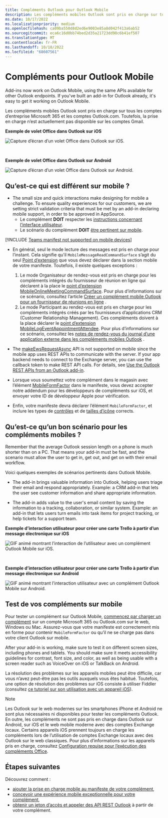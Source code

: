 ```yaml
---
title: Compléments Outlook pour Outlook Mobile
description: Les compléments mobiles Outlook sont pris en charge sur tous les comptes d’entreprise Microsoft 365 et les comptes Outlook.com.
ms.date: 10/17/2022
ms.localizationpriority: medium
ms.openlocfilehash: ca09ba550d8d2ed6e9003e85a8d042f413a6ab52
ms.sourcegitcommit: eca6c16d0bb74bed2d35a21723dd98c6b41ef507
ms.translationtype: MT
ms.contentlocale: fr-FR
ms.lasthandoff: 10/18/2022
ms.locfileid: "68607561"
---
```

# <a name="add-ins-for-outlook-mobile"></a>Compléments pour Outlook Mobile

Add-ins now work on Outlook Mobile, using the same APIs available for other Outlook endpoints. If you've built an add-in for Outlook already, it's easy to get it working on Outlook Mobile.

Les compléments mobiles Outlook sont pris en charge sur tous les comptes d’entreprise Microsoft 365 et les comptes Outlook.com. Toutefois, la prise en charge n’est actuellement pas disponible sur les comptes Gmail.

**Exemple de volet Office dans Outlook sur iOS**

![Capture d’écran d’un volet Office dans Outlook sur iOS.](../images/outlook-mobile-addin-taskpane.png)

<br/>

**Exemple de volet Office dans Outlook sur Android**

![Capture d’écran d’un volet Office dans Outlook sur Android.](../images/outlook-mobile-addin-taskpane-android.png)

## <a name="whats-different-on-mobile"></a>Qu’est-ce qui est différent sur mobile ?

- The small size and quick interactions make designing for mobile a challenge. To ensure quality experiences for our customers, we are setting strict validation criteria that must be met by an add-in declaring mobile support, in order to be approved in AppSource.
  - Le complément **DOIT** respecter les [instructions concernant l’interface utilisateur](outlook-addin-design.md).
  - Le scénario du complément **DOIT** [être pertinent sur mobile](#what-makes-a-good-scenario-for-mobile-add-ins).

[!INCLUDE [Teams manifest not supported on mobile devices](../includes/no-mobile-with-json-note.md)]

- En général, seul le mode lecture des messages est pris en charge pour l’instant. Cela signifie qu’il `MobileMessageReadCommandSurface` s’agit du seul [Point d’extension](/javascript/api/manifest/extensionpoint#mobilemessagereadcommandsurface) que vous devez déclarer dans la section mobile de votre manifeste. Toutefois, il existe quelques exceptions :
  1. Le mode Organisateur de rendez-vous est pris en charge pour les compléments intégrés du fournisseur de réunion en ligne qui déclarent à la place le [point d’extension MobileOnlineMeetingCommandSurface](/javascript/api/manifest/extensionpoint#mobileonlinemeetingcommandsurface). Pour plus d’informations sur ce scénario, consultez l’article [Créer un complément mobile Outlook pour un fournisseur de réunions en ligne](online-meeting.md) .
  1. Le mode Participant au rendez-vous est pris en charge pour les compléments intégrés créés par les fournisseurs d’applications CRM (Customer Relationship Management). Ces compléments doivent à la place déclarer le [point d’extension MobileLogEventAppointmentAttendee](/javascript/api/manifest/extensionpoint#mobilelogeventappointmentattendee). Pour plus d’informations sur ce scénario, consultez les [notes de rendez-vous du journal d’une application externe dans les compléments mobiles Outlook](mobile-log-appointments.md) .

- The [makeEwsRequestAsync](/javascript/api/requirement-sets/outlook/preview-requirement-set/office.context.mailbox#methods) API is not supported on mobile since the mobile app uses REST APIs to communicate with the server. If your app backend needs to connect to the Exchange server, you can use the callback token to make REST API calls. For details, see [Use the Outlook REST APIs from an Outlook add-in](use-rest-api.md).

- Lorsque vous soumettez votre complément dans le magasin avec l’élément [MobileFormFactor](/javascript/api/manifest/mobileformfactor) dans le manifeste, vous devez accepter notre addendum pour les développeurs de compléments sur iOS, et envoyer votre ID de développeur Apple pour vérification.

- Enfin, votre manifeste devra déclarer l’élément `MobileFormFactor`, et inclure les types de [contrôles](/javascript/api/manifest/control) et de [tailles d’icône](/javascript/api/manifest/icon) corrects.

## <a name="what-makes-a-good-scenario-for-mobile-add-ins"></a>Qu’est-ce qu’un bon scénario pour les compléments mobiles ?

Remember that the average Outlook session length on a phone is much shorter than on a PC. That means your add-in must be fast, and the scenario must allow the user to get in, get out, and get on with their email workflow.

Voici quelques exemples de scénarios pertinents dans Outlook Mobile.

- The add-in brings valuable information into Outlook, helping users triage their email and respond appropriately. Example: a CRM add-in that lets the user see customer information and share appropriate information.

- The add-in adds value to the user's email content by saving the information to a tracking, collaboration, or similar system. Example: an add-in that lets users turn emails into task items for project tracking, or help tickets for a support team.

**Exemple d’interaction utilisateur pour créer une carte Trello à partir d’un message électronique sur iOS**

![GIF animé montrant l’interaction de l’utilisateur avec un complément Outlook Mobile sur iOS.](../images/outlook-mobile-addin-interaction.gif)

<br/>

**Exemple d’interaction utilisateur pour créer une carte Trello à partir d’un message électronique sur Android**

![GIF animé montrant l’interaction utilisateur avec un complément Outlook Mobile sur Android.](../images/outlook-mobile-addin-interaction-android.gif)

## <a name="testing-your-add-ins-on-mobile"></a>Test de vos compléments sur mobile

Pour tester un complément sur Outlook Mobile, [commencez par charger un complément](sideload-outlook-add-ins-for-testing.md) sur un compte Microsoft 365 ou Outlook.com sur le web, Windows ou Mac. Assurez-vous que votre manifeste est correctement mis en forme pour contenir `MobileFormFactor` ou qu’il ne se charge pas dans votre client Outlook sur mobile.

After your add-in is working, make sure to test it on different screen sizes, including phones and tablets. You should make sure it meets accessibility guidelines for contrast, font size, and color, as well as being usable with a screen reader such as VoiceOver on iOS or TalkBack on Android.

La résolution des problèmes sur les appareils mobiles peut être difficile, car vous n’avez peut-être pas les outils auxquels vous êtes habitué. Toutefois, une option de résolution des problèmes sur iOS consiste à utiliser Fiddler (consultez [ce tutoriel sur son utilisation avec un appareil iOS](https://www.telerik.com/blogs/using-fiddler-with-apple-ios-devices)).

> [!NOTE]
> Les Outlook sur le web modernes sur les smartphones iPhone et Android ne sont plus nécessaires ni disponibles pour tester les compléments Outlook. En outre, les compléments ne sont pas pris en charge dans Outlook sur Android, sur iOS et le web mobile moderne avec des comptes Exchange locaux. Certains appareils iOS prennent toujours en charge les compléments lors de l’utilisation de comptes Exchange locaux avec des Outlook sur le web classiques. Pour plus d’informations sur les appareils pris en charge, consultez [Configuration requise pour l’exécution des compléments Office](../concepts/requirements-for-running-office-add-ins.md#client-requirements-non-windows-smartphone-and-tablet).

## <a name="next-steps"></a>Étapes suivantes

Découvrez comment :

- [ajouter la prise en charge mobile au manifeste de votre complément](add-mobile-support.md),
- [concevoir une expérience mobile exceptionnelle pour votre complément](outlook-addin-design.md),
- [obtenir un jeton d’accès et appeler des API REST Outlook](use-rest-api.md) à partir de votre complément.
